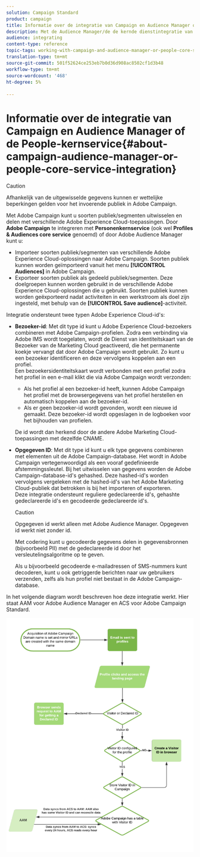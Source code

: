 ```yaml
---
solution: Campaign Standard
product: campaign
title: Informatie over de integratie van Campaign en Audience Manager of de People-kernservice
description: Met de Audience Manager/de de kernde dienstintegratie van Mensen, kunt u publiek of segmenten binnen de verschillende oplossingen van Adobe Experience Cloud delen.
audience: integrating
content-type: reference
topic-tags: working-with-campaign-and-audience-manager-or-people-core-service
translation-type: tm+mt
source-git-commit: 501f52624ce253eb7b0d36d908ac8502cf1d3b48
workflow-type: tm+mt
source-wordcount: '468'
ht-degree: 5%

---
```



# Informatie over de integratie van Campaign en Audience Manager of de People-kernservice{#about-campaign-audience-manager-or-people-core-service-integration}

>[!CAUTION]
>
>Afhankelijk van de uitgewisselde gegevens kunnen er wettelijke beperkingen gelden voor het invoerende publiek in Adobe Campaign.

Met Adobe Campaign kunt u soorten publiek/segmenten uitwisselen en delen met verschillende Adobe Experience Cloud-toepassingen. Door **Adobe Campaign** te integreren met **Personenkernservice** (ook wel **Profiles &amp; Audiences core service** genoemd) of door Adobe Audience Manager kunt u:

* Importeer soorten publiek/segmenten van verschillende Adobe Experience Cloud-oplossingen naar Adobe Campaign. Soorten publiek kunnen worden geïmporteerd vanuit het menu **[!UICONTROL Audiences]** in Adobe Campaign.
* Exporteer soorten publiek als gedeeld publiek/segmenten. Deze doelgroepen kunnen worden gebruikt in de verschillende Adobe Experience Cloud-oplossingen die u gebruikt. Soorten publiek kunnen worden geëxporteerd nadat activiteiten in een werkstroom als doel zijn ingesteld, met behulp van de **[!UICONTROL Save audience]**-activiteit.

Integratie ondersteunt twee typen Adobe Experience Cloud-id&#39;s:

* **Bezoeker-id**: Met dit type id kunt u Adobe Experience Cloud-bezoekers combineren met Adobe Campaign-profielen. Zodra een verbinding via Adobe IMS wordt toegelaten, wordt de Dienst van identiteitskaart van de Bezoeker van de Marketing Cloud geactiveerd, die het permanente koekje vervangt dat door Adobe Campaign wordt gebruikt. Zo kunt u een bezoeker identificeren en deze vervolgens koppelen aan een profiel.
   <br>Een bezoekersidentiteitskaart wordt verbonden met een profiel zodra het profiel in een e-mail klikt die via Adobe Campaign wordt verzonden:
   * Als het profiel al een bezoeker-id heeft, kunnen Adobe Campaign het profiel met de browsergegevens van het profiel herstellen en automatisch koppelen aan de bezoeker-id.
   * Als er geen bezoeker-id wordt gevonden, wordt een nieuwe id gemaakt. Deze bezoeker-id wordt opgeslagen in de logboeken voor het bijhouden van profielen.

   De id wordt dan herkend door de andere Adobe Marketing Cloud-toepassingen met dezelfde CNAME.

* **Opgegeven ID**: Met dit type id kunt u elk type gegevens combineren met elementen uit de Adobe Campaign-database. Het wordt in Adobe Campaign vertegenwoordigd als een vooraf gedefinieerde afstemmingssleutel. Bij het uitwisselen van gegevens worden de Adobe Campaign-database-id&#39;s gehashed. Deze hashed-id&#39;s worden vervolgens vergeleken met de hashed-id&#39;s van het Adobe Marketing Cloud-publiek dat betrokken is bij het importeren of exporteren.
   <br>Deze integratie ondersteunt reguliere gedeclareerde id&#39;s, gehashte gedeclareerde id&#39;s en gecodeerde gedeclareerde id&#39;s.

   >[!CAUTION]
   >
   >Opgegeven id werkt alleen met Adobe Audience Manager. Opgegeven id werkt niet zonder id.

   Met codering kunt u gecodeerde gegevens delen in gegevensbronnen (bijvoorbeeld PII) met de gedeclareerde id door het versleutelingsalgoritme op te geven.

   Als u bijvoorbeeld gecodeerde e-mailadressen of SMS-nummers kunt decoderen, kunt u ook getriggerde berichten naar uw gebruikers verzenden, zelfs als hun profiel niet bestaat in de Adobe Campaign-database.

In het volgende diagram wordt beschreven hoe deze integratie werkt. Hier staat AAM voor Adobe Audience Manager en ACS voor Adobe Campaign Standard.

![](assets/aam_diagram.png)